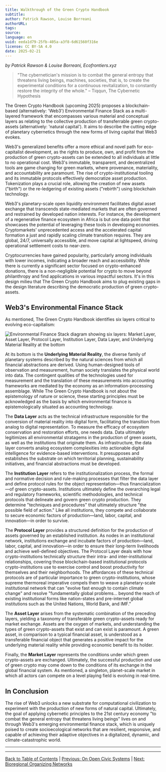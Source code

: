 ```yaml
---
title: Walkthrough of the Green Crypto Handbook
subtitle: 
author: Patrick Rawson, Louise Borreani
authorURL: 
tags: 
source: 
language: en
uuid: eeda1d79-25fb-405a-a3f8-6d61560f316e
license: CC BY-SA 4.0
date: 2025-02-21
---
```

_by Patrick Rawson & Louise Borreani, Ecofrontiers.xyz_

> "The cybernetician's mission is to combat the general entropy that threatens living beings, machines, societies, that is, to create the experimental conditions for a continuous revitalization, to constantly restore the integrity of the whole." – Tiqqun, The Cybernetic Hypothesis

The Green Crypto Handbook (upcoming 2025) proposes a blockchain-based (alternatively: 'Web3') Environmental Finance Stack as a multi-layered framework that encompasses various material and conceptual layers as relating to the collective production of transferrable green crypto-assets (alternatively: 'natural capital'). It aims to describe the cutting edge of planetary cybernetics through the new forms of living capital that Web3 evokes.

Web3's generalized benefits offer a more ethical and novel path for eco-capitalist development, as the rights to produce, own, and profit from the production of green crypto-assets can be extended to all individuals at little to no operational cost. Web3's immutable, transparent, and decentralized tools are game changing for green markets, where provenance, materiality, and accountability are paramount. The rise of crypto-institutional tooling and its immutable protocols effectively democratize asset production. Tokenization plays a crucial role, allowing the creation of new assets ("birth") or the re-ledgering of existing assets ("rebirth") using blockchain technology.

Web3's planetary-scale open liquidity environment facilitates digital asset exchange that transcends state-mediated markets that are often governed and restrained by developed nation interests. For instance, the development of a regenerative finance ecosystem in Africa is but one data point that showcases the potential of leveraging these tools in developing economies. Cryptomarkets' unprecedented access and the accelerated capital formation a just and rapidly scaling climate transition requires. They are global, 24/7, universally accessible, and move capital at lightspeed, driving operational settlement costs to near-zero.

Cryptocurrencies have gained popularity, particularly among individuals with lower incomes, indicating a broader reach and accessibility. While there is currently a significant sector focused on crypto-enhanced donations, there is a non-negligible potential for crypto to move beyond philanthropy and find applications in various impactful sectors. It's in this design milieu that The Green Crypto Handbook aims to plug existing gaps in the design literature describing the democratic production of green crypto-assets.

## Web3's Environmental Finance Stack

As mentioned, The Green Crypto Handbook identifies six layers critical to evolving eco-capitalism:

![Environmental Finance Stack diagram showing six layers: Market Layer, Asset Layer, Protocol Layer, Institution Layer, Data Layer, and Underlying Material Reality at the bottom](https://i.imgur.com/xxxxxxx.png)

At its bottom is the **Underlying Material Reality**, the diverse family of planetary systems described by the natural sciences from which all financial abstractions are derived. Using human-designed tools of observation and measurement, human society translates the physical world into data. The contingent qualities of the technologies used for measurement and the translation of these measurements into accounting frameworks are mediated by the economy as an information-processing assemblage. While The Green Crypto Handbook is not about the epistemology of nature or science, these starting principles must be acknowledged as the basis by which environmental finance is epistemologically situated as accounting technology.

The **Data Layer** acts as the technical infrastructure responsible for the conversion of material reality into digital form, facilitating the transition from analog to digital representation. To measure the efficacy of ecosystem conservation and restoration efforts, one needs data. Data ultimately legitimizes all environmental stratagems in the production of green assets, as well as the institutions that originate them. As infrastructure, the data layer converts analog ecosystem complexities into actionable digital intelligence for evidence-based interventions. It presupposes and establishes the substrate on which territorial planning, sustainability initiatives, and financial abstractions must be developed.

The **Institution Layer** refers to the institutionalization process, the formal and normative decision and rule-making processes that filter the data layer and define protocol rules for the object representation—thus financialization—of green crypto-assets. Institutions ultimately define the overarching legal and regulatory frameworks, scientific methodologies, and technical protocols that delineate and govern green crypto production. They determine "techniques and procedures" that ultimately structure "the possible field of action." Like all institutions, they compete and collaborate to secure economic factors of production—land, labor, capital, and innovation—in order to survive.

The **Protocol Layer** provides a structured definition for the production of assets governed by an established institution. As nodes in an institutional network, institutions exchange and incubate factors of production—land, labor, capital, and innovation—in order to ensure their long-term livelihoods and achieve well-defined objectives. The Protocol Layer deals with how crypto-institutions technically structure their intra- and inter-institutional relationships, covering those blockchain-based institutional protocols crypto-institutions use to exercise control and boost productivity for themselves and their neighborhoods. The affordances of these technical protocols are of particular importance to green crypto-institutions, whose supreme thermoreal imperative compels them to weave a planetary-scale institutional network that can "evolve fast enough to contain climate change" and resolve "fundamentally global problems… beyond the reach of existing institutional forms like nation-states and pre-internet global institutions such as the United Nations, World Bank, and IMF."

The **Asset Layer** arises from the systematic combination of the preceding layers, yielding a taxonomy of transferable green crypto-assets ready for market exchange. Assets are the oxygen of markets, and understanding the types of green crypto-assets that exist and can exist is paramount. A green asset, in comparison to a typical financial asset, is understood as a transferable financial object that generates a positive impact for the underlying material reality while providing economic benefit to its holder.

Finally, the **Market Layer** represents the conditions under which green crypto-assets are exchanged. Ultimately, the successful production and use of green crypto may come down to the conditions of its exchange in the global financial system. As mentioned, a singleton, planet-scale market in which all actors can compete on a level playing field is evolving in real-time.

## In Conclusion

The rise of Web3 unlocks a new substrate for computational civilization to experiment with the production of new forms of natural capital. Ultimately, the goal of applying cybernetic principles to the 21st century economy "to combat the general entropy that threatens living beings" lives on and through Web3's emerging environmental finance stack, which is uniquely poised to create socioecological networks that are resilient, responsive, and capable of achieving their adaptive objectives in a digitalized, dynamic, and climate-catastrophic world.

---

---

[Back to Table of Contents](https://claude.ai/chat/ethereum-localism-toc) | [Previous: On Open Civic Systems](https://claude.ai/chat/ethereum-localism-open-civics) | [Next: Bioregional Organizing Networks](https://claude.ai/chat/ethereum-localism-bioregional)